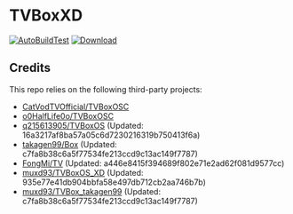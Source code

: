 # TVBoxXD

[![AutoBuildTest](https://github.com/muxd93/TVBoxOS_XD/actions/workflows/auto_build.yml/badge.svg)](https://github.com/muxd93/TVBoxOS_XD/actions/workflows/auto_build.yml)
[![Download](https://img.shields.io/github/v/release/muxd93/TVBoxOS_XD?color=green&logoColor=green&label=Download&logo=DocuSign)](https://github.com/muxd93/TVBoxOS_XD/releases)

## Credits
This repo relies on the following third-party projects:
- [CatVodTVOfficial/TVBoxOSC](https://github.com/CatVodTVOfficial/TVBoxOSC)
- [o0HalfLife0o/TVBoxOSC](https://github.com/o0HalfLife0o/TVBoxOSC/releases)
- [q215613905/TVBoxOS](https://github.com/q215613905/TVBoxOS) (Updated: 16a3217af8ba57a05c6d7230216319b750413f6a)
- [takagen99/Box](https://github.com/takagen99/Box) (Updated: c7fa8b38c6a5f77534fe213ccd9c13ac149f7787)
- [FongMi/TV](https://github.com/FongMi/TV) (Updated: a446e8415f394689f802e71e2ad62f081d9577cc)
- [muxd93/TVBoxOS_XD](https://github.com/muxd93/TVBoxOS_XD) (Updated: 935e77e41db904bbfa58e497db712cb2aa746b7b)
- [muxd93/TVBox_takagen99](https://github.com/muxd93/TVBox_takagen99) (Updated: c7fa8b38c6a5f77534fe213ccd9c13ac149f7787)
